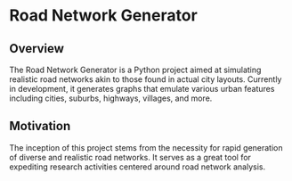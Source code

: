 # Road Network Generator
## Overview
The Road Network Generator is a Python project aimed at simulating realistic road networks akin to those found in actual city layouts. Currently in development, it generates graphs that emulate various urban features including cities, suburbs, highways, villages, and more.
## Motivation
The inception of this project stems from the necessity for rapid generation of diverse and realistic road networks. It serves as a great tool for expediting research activities centered around road network analysis.
